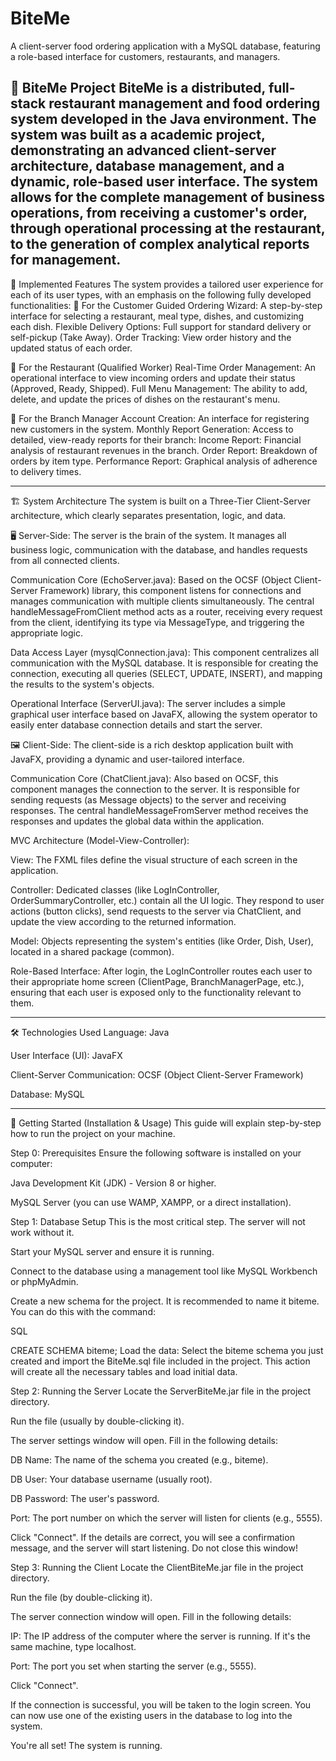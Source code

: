 # BiteMe
A client-server food ordering application with a MySQL database, featuring a role-based interface for customers, restaurants, and managers.

🍔 BiteMe Project
BiteMe is a distributed, full-stack restaurant management and food ordering system developed in the Java environment. The system was built as a academic project, demonstrating an advanced client-server architecture, database management, and a dynamic, role-based user interface. The system allows for the complete management of business operations, from receiving a customer's order, through operational processing at the restaurant, to the generation of complex analytical reports for management.
---
🎯 Implemented Features
The system provides a tailored user experience for each of its user types, with an emphasis on the following fully developed functionalities:
👤 For the Customer
Guided Ordering Wizard: A step-by-step interface for selecting a restaurant, meal type, dishes, and customizing each dish.
Flexible Delivery Options: Full support for standard delivery or self-pickup (Take Away).
Order Tracking: View order history and the updated status of each order.

🍴 For the Restaurant (Qualified Worker)
Real-Time Order Management: An operational interface to view incoming orders and update their status (Approved, Ready, Shipped).
Full Menu Management: The ability to add, delete, and update the prices of dishes on the restaurant's menu.

👔 For the Branch Manager
Account Creation: An interface for registering new customers in the system.
Monthly Report Generation: Access to detailed, view-ready reports for their branch:
Income Report: Financial analysis of restaurant revenues in the branch.
Order Report: Breakdown of orders by item type.
Performance Report: Graphical analysis of adherence to delivery times.

---


🏗️ System Architecture
The system is built on a Three-Tier Client-Server architecture, which clearly separates presentation, logic, and data.

🖥️ Server-Side:
The server is the brain of the system. It manages all business logic, communication with the database, and handles requests from all connected clients.

Communication Core (EchoServer.java): Based on the OCSF (Object Client-Server Framework) library, this component listens for connections and manages communication with multiple clients simultaneously. The central handleMessageFromClient method acts as a router, receiving every request from the client, identifying its type via MessageType, and triggering the appropriate logic.

Data Access Layer (mysqlConnection.java): This component centralizes all communication with the MySQL database. It is responsible for creating the connection, executing all queries (SELECT, UPDATE, INSERT), and mapping the results to the system's objects.

Operational Interface (ServerUI.java): The server includes a simple graphical user interface based on JavaFX, allowing the system operator to easily enter database connection details and start the server.

🖼️ Client-Side:
The client-side is a rich desktop application built with JavaFX, providing a dynamic and user-tailored interface.

Communication Core (ChatClient.java): Also based on OCSF, this component manages the connection to the server. It is responsible for sending requests (as Message objects) to the server and receiving responses. The central handleMessageFromServer method receives the responses and updates the global data within the application.

MVC Architecture (Model-View-Controller):

View: The FXML files define the visual structure of each screen in the application.

Controller: Dedicated classes (like LogInController, OrderSummaryController, etc.) contain all the UI logic. They respond to user actions (button clicks), send requests to the server via ChatClient, and update the view according to the returned information.

Model: Objects representing the system's entities (like Order, Dish, User), located in a shared package (common).

Role-Based Interface: After login, the LogInController routes each user to their appropriate home screen (ClientPage, BranchManagerPage, etc.), ensuring that each user is exposed only to the functionality relevant to them.

---


🛠️ Technologies Used
Language: Java

User Interface (UI): JavaFX

Client-Server Communication: OCSF (Object Client-Server Framework)

Database: MySQL

---
🚀 Getting Started (Installation & Usage)
This guide will explain step-by-step how to run the project on your machine.

Step 0: Prerequisites
Ensure the following software is installed on your computer:

Java Development Kit (JDK) - Version 8 or higher.

MySQL Server (you can use WAMP, XAMPP, or a direct installation).

Step 1: Database Setup
This is the most critical step. The server will not work without it.

Start your MySQL server and ensure it is running.

Connect to the database using a management tool like MySQL Workbench or phpMyAdmin.

Create a new schema for the project. It is recommended to name it biteme. You can do this with the command:

SQL

CREATE SCHEMA biteme;
Load the data: Select the biteme schema you just created and import the BiteMe.sql file included in the project. This action will create all the necessary tables and load initial data.

Step 2: Running the Server
Locate the ServerBiteMe.jar file in the project directory.

Run the file (usually by double-clicking it).

The server settings window will open. Fill in the following details:

DB Name: The name of the schema you created (e.g., biteme).

DB User: Your database username (usually root).

DB Password: The user's password.

Port: The port number on which the server will listen for clients (e.g., 5555).

Click "Connect". If the details are correct, you will see a confirmation message, and the server will start listening. Do not close this window!

Step 3: Running the Client
Locate the ClientBiteMe.jar file in the project directory.

Run the file (by double-clicking it).

The server connection window will open. Fill in the following details:

IP: The IP address of the computer where the server is running. If it's the same machine, type localhost.

Port: The port you set when starting the server (e.g., 5555).

Click "Connect".

If the connection is successful, you will be taken to the login screen. You can now use one of the existing users in the database to log into the system.

You're all set! The system is running.

